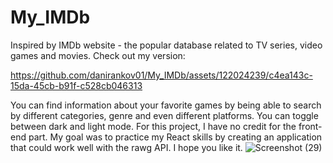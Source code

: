# My_IMDb
Inspired by IMDb website - the popular database related to TV series, video games and movies. Check out my version:

https://github.com/danirankov01/My_IMDb/assets/122024239/c4ea143c-15da-45cb-b91f-c528cb046313

You can find information about your favorite games by being able to search by different categories, genre and even different platforms. You can toggle between dark and light mode. For this project, I have no credit for the front-end part. My goal was to practice my React skills by creating an application that could work well with the rawg API. I hope you like it.
![Screenshot (29)](https://github.com/danirankov01/My_IMDb/assets/122024239/0701d11b-bdf2-46af-a78a-24ad51ff94fa)


